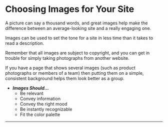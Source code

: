 # Choosing Images for Your Site

A picture can say a thousand words, and great images help make the difference between an average-looking site and a really engaging one.

Images can be used to set the tone for a site in less time than it takes to read a description.

Remember that all images are subject to copyright, and you can get in trouble for simply taking photographs from another website.

If you have a page that shows several images (such as product photographs or members of a team) then putting them on a simple, consistent background helps them look better as a group.

- ***Images Should...***
	- Be relevant
	- Convey information
	- Convey the right mood
	- Be instantly recognizable
	- Fit the color palette

---
